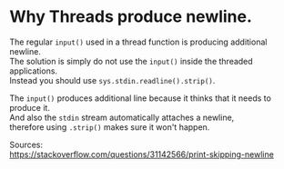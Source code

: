 # Why Threads produce newline.

The regular `input()` used in a thread function is producing additional newline.  
The solution is simply do not use the `input()` inside the threaded applications.  
Instead you should use `sys.stdin.readline().strip()`.

The `input()` produces additional line because it thinks that it needs to produce it.  
And also the `stdin` stream automatically attaches a newline,  
therefore using `.strip()` makes sure it won't happen.

Sources:  
https://stackoverflow.com/questions/31142566/print-skipping-newline
